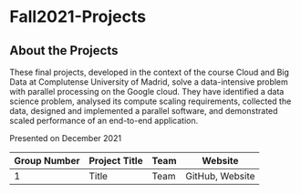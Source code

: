 # Fall2021-Projects

## About the Projects

These final projects, developed in the context of the course Cloud and Big Data at Complutense University of Madrid, solve a data-intensive problem with parallel processing on the Google cloud. They have identified a data science problem, analysed its compute scaling requirements, collected the data, designed and implemented a parallel software, and demonstrated scaled performance of an end-to-end application.

Presented on December 2021

| Group Number | Project Title | Team | Website 
| ------------ | --------- | --------- | -------- | 
| 1 | Title | Team | GitHub, Website |
